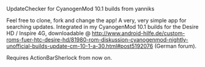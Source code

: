 UpdateChecker for CyanogenMod 10.1 builds from yanniks



Feel free to clone, fork and change the app! A very, very simple app for searching updates. Integrated in my CyanogenMod 10.1 builds for the Desire HD / Inspire 4G, downloadable @ http://www.android-hilfe.de/custom-roms-fuer-htc-desire-hd/81980-rom-diskussion-cyanogenmod-nightly-unofficial-builds-update-cm-10-1-a-30.html#post5192076 (German forum).

Requires ActionBarSherlock from now on.
